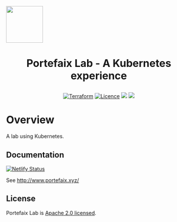 <img src="docs/img/portefaix.png" width="100" height="100"/>

<h1 align="center">
  <p align="center">Portefaix Lab - A Kubernetes experience</p>
</h1>

<div align="center">
  <a href="https://www.terraform.io"><img src="https://img.shields.io/badge/Terraform-v0.13-green" alt="Terraform"></a>
  <a href="LICENSE.md"><img src="https://img.shields.io/badge/License-Apache%202.0-blue.svg" alt="Licence"></a>
  <a href="https://bestpractices.coreinfrastructure.org/projects/4462"><img src="https://bestpractices.coreinfrastructure.org/projects/4462/badge"></a>
  <a href="https://github.com/nlamirault/portefaix/actions" alt="Build"><img src="https://github.com/nlamirault/portefaix/workflows/GitHub%20Pages/badge.svg" /></a>
  <!--
  <a href="https://github.com/nlamirault/portefaix/graphs/contributors"><img src="https://img.shields.io/github/contributors/nlamirault/portefaix.svg" alt="Contributors"></a>
  <a href="https://github.com/nlamirault/portefaix/issues"><img src="https://img.shields.io/github/issues-raw/nlamirault/portefaix.svg" alt="Open Issues"></a>
  <a href="https://github.com/nlamirault/portefaix"><img src="https://img.shields.io/github/stars/nlamirault/portefaix?style=social.svg" alt="Stars"></a>
  -->
</div>

# Overview

A lab using Kubernetes.

## Documentation

[![Netlify Status](https://api.netlify.com/api/v1/badges/b7fa22a1-fdfc-4371-a3ba-a43db5b39ee3/deploy-status)](https://app.netlify.com/sites/boring-visvesvaraya-25a607/deploys)

See http://www.portefaix.xyz/

## License

Portefaix Lab is [Apache 2.0 licensed](./LICENSE).
